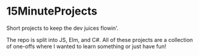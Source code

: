 # 15MinuteProjects
Short projects to keep the dev juices flowin'.

The repo is split into JS, Elm, and C#. All of these projects are a collection of one-offs where I wanted to learn something or just have fun! 
